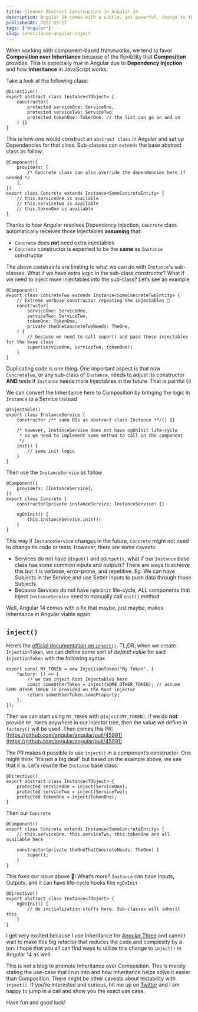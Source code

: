 ```yaml
---
title: Cleaner Abstract Constructors in Angular 14
description: Angular 14 comes with a subtle, yet powerful, change to the Dependency Injection system that might be a game-changer for many Angular developers
publishedAt: 2022-05-17
tags: ["Angular"]
slug: inheritance-angular-inject
---
```


When working with component-based frameworks, we tend to favor **Composition over Inheritance** because of the flexibility that **Composition** provides. This is especially _true_ in Angular due to **Dependency Injection** and how **Inheritance** in JavaScript works.

Take a look at the following class:

```tsx
@Directive()
export abstract class Instance<TObject> {
	constructor(
		protected serviceOne: ServiceOne,
		protected serviceTwo: ServiceTwo,
		protected tokenOne: TokenOne, // the list can go on and on
	) {}
}
```

This is how one would construct an `abstract class` in Angular and set up Dependencies for that class. Sub-classes can `extends` the base abstract class as follow:

```tsx
@Component({
	providers: [
		/* Concrete class can also override the dependencies here if needed */
	],
})
export class Concrete extends Instance<SomeConcreteEntity> {
	// this.serviceOne is available
	// this.serviceTwo is available
	// this.tokenOne is available
}
```

Thanks to how Angular resolves Dependency Injection, `Concrete` class automatically receives those Injectables **assuming** that:

- `Concrete` does **not** need extra injectables
- `Concrete` constructor is expected to be the **same** as `Instance` constructor

The above constraints are limiting to what we can do with `Instance`'s sub-classes. What if we have extra logic in the sub-class constructor? What if we need to inject more Injectables into the sub-class? Let’s see an example

```tsx
@Component()
export class ConcreteTwo extends Instance<SomeConcreteTwoEntity> {
	// Extreme verbose constructor repeating the injectables 🥲
	constructor(
		serviceOne: ServiceOne,
		serviceTwo: ServiceTwo,
		tokenOne: TokenOne,
		private theOneConcreteTwoNeeds: TheOne,
	) {
		// because we need to call super() and pass those injectables for the base class
		super(serviceOne, serviceTwo, tokenOne);
	}
}
```

Duplicating code is one thing. One important aspect is that now `ConcreteTwo`, or any sub-class of `Instance`, needs to adjust its constructor **AND** tests if `Instance` needs more Injectables in the future. That is painful 😖

We can convert the Inheritance here to Composition by bringing the logic in `Instance` to a Service instead

```tsx
@Injectable()
export class InstanceService {
	constructor /** same DIs as abstract class Instance **/() {}

	/* however, InstanceService does not have ngOnInit life-cycle
	 * so we need to implement some method to call in the component
	 */
	init() {
		// some init logic
	}
}
```

Then use the `InstanceService` as follow

```tsx
@Component({
	providers: [InstanceService],
})
export class Concrete {
	constructor(private instanceService: InstanceService) {}

	ngOnInit() {
		this.instanceService.init();
	}
}
```

This way if `InstanceService` changes in the future, `Concrete` might not need to change its code or tests. However, there are some caveats:

- Services do not have `@Input()` and `@Output()`, what if our `Instance` base class has some common inputs and outputs? There are ways to achieve this but it is verbose, error-prone, and repetitive. Eg: We can have Subjects in the Service and use Setter Inputs to push data through those Subjects
- Because Services do not have `ngOnInit` life-cycle, ALL components that inject `InstanceService` need to manually call `init()` method

Well, Angular 14 comes with a fix that maybe, just maybe, makes Inheritance in Angular viable again

## `inject()`

Here’s the [official documentation on `inject()`](https://angular.io/api/core/inject). TL;DR, when we create `InjectionToken`, we can define some sort of _default value_ for said `InjectionToken` with the following syntax

```tsx
export const MY_TOKEN = new InjectionToken("My Token", {
	factory: () => {
		// we can inject Root Injectables here
		const someOtherToken = inject(SOME_OTHER_TOKEN); // assume SOME_OTHER_TOKEN is provided on the Root injector
		return someOtherToken.someProperty;
	},
});
```

Then we can start using `MY_TOKEN` with `@Inject(MY_TOKEN)`, if we do **not** provide `MY_TOKEN` anywhere in our Injector tree, then the value we define in `factory()` will be used. Then comes this PR: [https://github.com/angular/angular/pull/45991](https://github.com/angular/angular/pull/45991)

The PR makes it possible to use `inject()` in a component’s constructor. One might think “It’s not a big deal” but based on the example above, we see that it is. Let’s rewrite the `Instance` base class:

```tsx
@Directive()
export abstract class Instance<TObject> {
	protected serviceOne = inject(ServiceOne);
	protected serviceTwo = inject(ServiceTwo);
	protected tokenOne = inject(TokenOne);
}
```

Then our `Concrete`

```tsx
@Component()
export class Concrete extends Instance<SomeConcreteEntity> {
	// this.serviceOne, this.serviceTwo, this.tokenOne are all available here

	constructor(private theOneThatConcreteNeeds: TheOne) {
		super();
	}
}
```

This fixes our issue above 🤯! What’s more? `Instance` can have Inputs, Outputs, and it can have life-cycle hooks like `ngOnInit`

```tsx
@Directive()
export abstract class Instance<TObject> {
	ngOnInit() {
		// do initialization stuffs here. Sub-classes will inherit this
	}
}
```

I get very excited because I use Inheritance for [Angular Three](https://github.com/nartc/angular-three) and cannot wait to make this big refactor that reduces the code and complexity by a ton. I hope that you all can find ways to utilize this change to `inject()` in Angular 14 as well.

This is not a blog to promote Inheritance over Composition. This is merely stating the use-case that I run into and how Inheritance helps solve it easier than Composition. There might be other caveats about testability with `inject()`. If you’re interested and curious, hit me up on [Twitter](https://twitter.com/Nartc1410) and I am happy to jump in a call and show you the exact use case.

Have fun and good luck!
